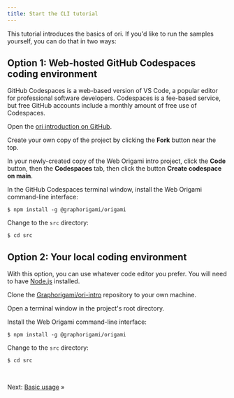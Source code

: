 ```yaml
---
title: Start the CLI tutorial
---
```


This tutorial introduces the basics of ori. If you'd like to run the samples yourself, you can do that in two ways:

## Option 1: Web-hosted GitHub Codespaces coding environment

GitHub Codespaces is a web-based version of VS Code, a popular editor for professional software developers. Codespaces is a fee-based service, but free GitHub accounts include a monthly amount of free use of Codespaces.

<span class="tutorialStep"></span> Open the
<a href="https://github.com/Graphorigami/ori-intro" target="_blank">ori introduction on GitHub</a>.

<span class="tutorialStep"></span> Create your own copy of the project by clicking the **Fork** button near the top.

<span class="tutorialStep"></span> In your newly-created copy of the Web Origami intro project, click the **Code** button, then the **Codespaces** tab, then click the button **Create codespace on main**.

<span class="tutorialStep"></span> In the GitHub Codespaces terminal window, install the Web Origami command-line interface:

```console
$ npm install -g @graphorigami/origami
```

<span class="tutorialStep"></span> Change to the `src` directory:

```console
$ cd src
```

## Option 2: Your local coding environment

With this option, you can use whatever code editor you prefer. You will need to have [Node.js](https://nodejs.org/en/) installed.

<span class="tutorialStep"></span> Clone the [Graphorigami/ori-intro](https://github.com/Graphorigami/ori-intro) repository to your own machine.

<span class="tutorialStep"></span> Open a terminal window in the project's root directory.

<span class="tutorialStep"></span> Install the Web Origami command-line interface:

```console
$ npm install -g @graphorigami/origami
```

<span class="tutorialStep"></span> Change to the `src` directory:

```console
$ cd src
```

&nbsp;

Next: [Basic usage](intro2.html) »
